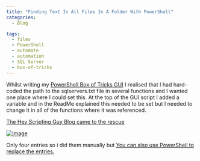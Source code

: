 ```yaml
---
title: "Finding Text In All Files In A Folder With PowerShell"
categories:
  - Blog

tags:
  - files
  - PowerShell
  - automate
  - automation
  - SQL Server
  - box-of-tricks
---
```

Whilst writing my [PowerShell Box of Tricks GUI](https://blog.robsewell.com/?p=434) I realised that I had hard-coded the path to the sqlservers.txt file in several functions and I wanted one place where I could set this. At the top of the GUI script I added a variable and in the ReadMe explained this needed to be set but I needed to change it in all of the functions where it was referenced.

[The Hey Scripting Guy Blog came to the rescue](http://blogs.technet.com/b/heyscriptingguy/archive/2011/08/04/use-an-easy-powershell-command-to-search-files-for-information.aspx)

[![image](https://blog.robsewell.com/assets/uploads/2013/09/image97.png)](https://blog.robsewell.com/assets/uploads/2013/09/image97.png)

Only four entries so i did them manually but [You can also use PowerShell to replace the entries.](http://blogs.technet.com/b/heyscriptingguy/archive/2008/01/17/how-can-i-use-windows-powershell-to-replace-characters-in-a-text-file.aspx)
